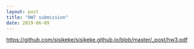 ```yaml
---
layout: post
title: "HW7 submission"
date: 2019-06-09
---
```

https://github.com/sisikeke/sisikeke.github.io/blob/master/_post/hw3.pdf
